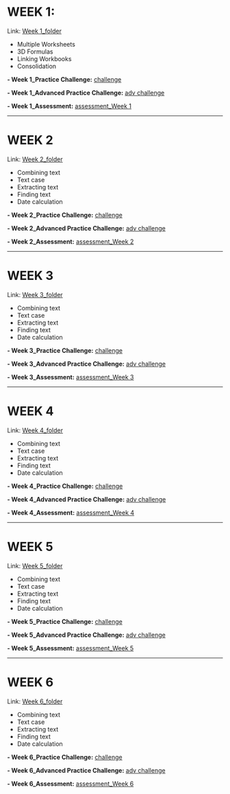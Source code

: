 # WEEK 1: 
Link: [Week 1_folder](https://github.com/amy941/MacQuarie_Excel_Intermediate-I/tree/main/20250218_Week%201)
- Multiple Worksheets
- 3D Formulas
- Linking Workbooks
- Consolidation
  
**- Week 1_Practice Challenge:** [challenge](https://github.com/amy941/MacQuarie_Excel_Intermediate-I/blob/main/20250218_Week%201/W1_PracticeChallenge_HeadOffice.xlsx)

**- Week 1_Advanced Practice Challenge:** [adv challenge](https://github.com/amy941/MacQuarie_Excel_Intermediate-I/blob/main/20250218_Week%201/W1_AdvPracticeChallenge.xlsx)

**- Week 1_Assessment:** [assessment_Week 1](https://github.com/amy941/MacQuarie_Excel_Intermediate-I/tree/main/20250218_Week%201/assessment)

---

# WEEK 2
Link: [Week 2_folder](https://github.com/amy941/MacQuarie_Excel_Intermediate-I/tree/main/20250225_Week%202)
- Combining text
- Text case
- Extracting text
- Finding text
- Date calculation
  
**- Week 2_Practice Challenge:** [challenge]()

**- Week 2_Advanced Practice Challenge:** [adv challenge]()

**- Week 2_Assessment:** [assessment_Week 2]()

---

# WEEK 3
Link: [Week 3_folder]()
- Combining text
- Text case
- Extracting text
- Finding text
- Date calculation
  
**- Week 3_Practice Challenge:** [challenge]()

**- Week 3_Advanced Practice Challenge:** [adv challenge]()

**- Week 3_Assessment:** [assessment_Week 3]()

---

# WEEK 4
Link: [Week 4_folder]()
- Combining text
- Text case
- Extracting text
- Finding text
- Date calculation
  
**- Week 4_Practice Challenge:** [challenge]()

**- Week 4_Advanced Practice Challenge:** [adv challenge]()

**- Week 4_Assessment:** [assessment_Week 4]()

---

# WEEK 5
Link: [Week 5_folder]()
- Combining text
- Text case
- Extracting text
- Finding text
- Date calculation
  
**- Week 5_Practice Challenge:** [challenge]()

**- Week 5_Advanced Practice Challenge:** [adv challenge]()

**- Week 5_Assessment:** [assessment_Week 5]()

---

# WEEK 6
Link: [Week 6_folder]()
- Combining text
- Text case
- Extracting text
- Finding text
- Date calculation
  
**- Week 6_Practice Challenge:** [challenge]()

**- Week 6_Advanced Practice Challenge:** [adv challenge]()

**- Week 6_Assessment:** [assessment_Week 6]()







